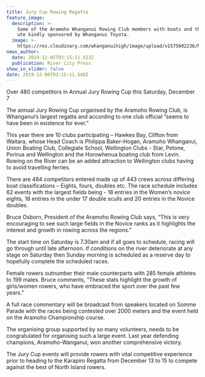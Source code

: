 ```yaml
---
title: Jury Cup Rowing Regatta
feature_image:
  description: >-
    Some of the Aramoho Whanganui Rowing Club members with boats and their new
    ute kindly sponsored by Whanganui Toyota.
  image: >-
    https://res.cloudinary.com/whanganuihigh/image/upload/v1575602236/News/Jury_Cup_WU_Dec_2019.jpg
news_author:
  date: 2019-12-05T03:15:11.513Z
  publication: River City Press
show_in_slider: false
date: 2019-12-06T03:15:11.540Z
---
```

Over 480 competitors in Annual Jury Rowing Cup this Saturday, December 7

The annual Jury Rowing Cup organised by the Aramoho Rowing Club, is Whanganui’s largest regatta and according to one club official “seems to have been in existence for ever.”

This year there are 10 clubs participating – Hawkes Bay, Clifton from Waitara, whose Head Coach is Philippa Baker-Hogan, Aramoho Whanganui, Union Boating Club, Collegiate School, Wellington Clubs - Star, Petone, Porirua and Wellington and the Horowhenua boating club from Levin. Rowing on the River can be an added attraction to Wellington clubs having to avoid travelling ferries.

There are 484 competitors entered made up of 443 crews across differing boat classifications – Eights, fours, doubles etc. The race schedule includes 62 events with the largest fields being - 18 entries in the Women’s novice eights, 18 entries in the under 17 double sculls and 20 entries in the Novice doubles.

Bruce Osborn, President of the Aramoho Rowing Club says, “This is very encouraging to see such large fields in the Novice ranks as it highlights the interest and growth in rowing across the regions.”

The start time on Saturday is 7.30am and if all goes to schedule, racing will go through until late afternoon. If conditions on the river deteriorate at any stage on Saturday then Sunday morning is scheduled as a reserve day to hopefully complete the scheduled races.

Female rowers outnumber their male counterparts with 285 female athletes to 199 males. Bruce comments, “These stats highlight the growth of girls/women rowers, who have embraced the sport over the past few years.”

A full race commentary will be broadcast from speakers located on Somme Parade with the races being contested over 2000 meters and the event held on the Aramoho Championship course.

The organising group supported by so many volunteers, needs to be congratulated for organising such a large event.
Last year defending champions, Aramoho-Wanganui, won another comprehensive victory.

The Jury Cup events will provide rowers with vital competitive experience prior to heading to the Karapiro Regatta from December 13 to 15 to compete against the best of North Island rowers.

